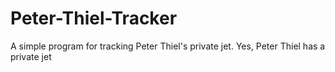 # Peter-Thiel-Tracker
A simple program for tracking Peter Thiel's private jet. Yes, Peter Thiel has a private jet
